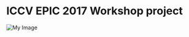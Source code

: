# ICCV EPIC 2017 Workshop project

<img alt="My Image" src="data:image/png;base64,iVBORw0KGgoAAAANSUhEUgAAAg0AAAFKCAYAAACerWzdAAAABHNCSVQICAgIfAhkiAAAAAlwSFlz\nAAAPYQAAD2EBqD+naQAAIABJREFUeJzt3XeYFFXaBfBziIJEAZGgIgZkVcxpXbOirrsYV8yLOee4\nxhUjumJYdVl11TVhxrCu4TPnsCYEs2IkqEhOAzPn+2NqcIDpnuqa6r7VM+f3PDw0032rD1XQ9fat\nW/dSEszMzMzq0yx0ADMzMysPLhrMzMwsFhcNZmZmFouLBjMzM4vFRYOZmZnF4qLBzMzMYnHRYGZm\nZrG4aDAzM7NYXDSYmZlZLC4azMzMLBYXDWZmZhaLiwYzMzOLxUWDmZmZxeKiwczMzGJx0WBmZmax\nuGgwMzOzWFqEDmBmlgRJ6YEjS/Nee46YK6lNkrZrrdhFHw7fK+1ISxg26j2cedebq0v6tNC2JJ8e\ne/Xg7X/Tu3Mxoi36XnuOgCQmalvaYz5RUo8kbbf4TU+9dOEuaUdawtE3vox/PD12C0kvF/3NIu5p\nMDMzs1hcNJiZmVksLhrMzMwsFhcNZmZmFouLBjMzM4vFRYOZmZnF4qLBzMzMYqGk0BnMzApGsgpA\novv9E5gjqW2ShiRL+SHbT9JnhTYi+SCA3YuQp04Nmach7Sx5fC9p+SQNS5xzgKQPS/VmLhrMrFGK\nPriXljQ7dJZcSK4C4N+SNgudJZ9oX24m6bXQWfKJcraQVBk6Sy4kBwC4SNKg0FmS8OUJM2vMZpH8\nZ+gQuUj6AsBvSYrkyqHz5PE8gFdJzg0dJIYFJC8NHSIXSaMB/DE65n0CxymYiwYza+yOCh2gHl8D\nmCrpy9BB8ngOwGQAO4cOEoekv4TOUI/3APwi6evQQQrlosHMGqubAGwN4KfQQerRH8A8kr8NHSSP\nRyV1BfBM6CD1uBXAViTHhw5Sj80ANCe5augghfKYBjNr1EhOB7C+pM9DZ8mHpJIOECwVkrsCuFJS\nli+lgOQcAL0lTQ6dJZ9yOOaLc9FgZo1eOXw4kzwXwNqS9gydJZ9osGEzZfzkUSbH/HYAEyWdHjpL\nXC4azKzRiz6cv5V0Tugs+ZTDCZnk0qgeg9EydJZ8SL4P4HpJN4XOkk85HPPaXDSYWZNQDh/O0S2Y\n70jqGDpLPiQnAjhY0n9DZ8mnTHobNgLwhKQuobPE4YGQZtZUbAzg59Ah8oluwayKTiSZJWk5AI+H\nzhHDNtGYlsyS9BYAkVwzdJY43NNgZo0Kye8B9GrgZmZI6pBGnlxSmjWwjaSizZ1AcitUz9HQIMX+\ntk+yEg3/Ejy92D08aRzz0D0nLUK+uZlZmkiO33qr7XvcetM9idp/9tnHGLjz7wCgqN9OSerj0d+h\nTZtEM1NjpVW7QijuFz6S2wJ45uvPk9+A0GfV4ve4k6wa/Kf9OeySaxK1f+rpx3HEMQcCwC+pBlsM\nyarPP5qIli2TDQVZY50VMWvWzJRTFc6XJ8ysUSA5fputByYuGD7+ZAwG7vw7PDjy6ZSTLYqkxr7/\nTeKCYZX+3bFUmzbYbdDglJP9iuQOSKFguOmGkemFqgPJ+XvvdUDiguGJpx7DEcccWIpjXvXZ2AlM\nWjAMWL8vVlpxZWy+2TYpJyuciwYzK3skx2+7zQ49brkx2UlqzNgPsNMftyxJwTDmva+x9NLtErXv\nt2ZPtGnTFnfe8nDKyX5F8vcAnkyjYFimc/F6GkjO23fvP7e47OKrE7V//IlHcNSxQ0pSMHw6Zjxb\ntWqVqP06G66CPiuujAvOvSLlZMm4aDCzskZywnbb7NjjX/+8O1H7D0a/hz/suk1JCobR745Du3bt\nE7XvP2B5tG27NG678YGUk/2K5CAAjze0YLi5+AXDnP32GdLqkguHJ2r/2OOjcMzxB5esYGjdunWi\n9uttvBpW6rMKzj/rspSTJecxDWZWtqJBj8s989yTDbp+XoqCAQAGrLdS4m106rQMbr4h2aWXOEhu\nA+ARoGFjEW6+YSQ6F7dgmAVgqbtG3oa7Rt6WeDulKBgAsN+aPRNvY911NsQ5Z1ycXqgUuGgws3LW\nZ689Dph/4fl/S7yBfgO6L/Lnd957s6GZ6jLh09GTeiRtPGnSBJx1/kmL/OyDD99pcKjaJD1HEp+O\nnpR4G+ttunJRC4bIgBOP+8sXRx12YuINLH7M//PEqIZmqsvcT0dPapO08YsvP4sXX87eUh++PGFm\nZUvSgrS3uVKfVQCgF8kFJA9NabOp3+rQrWt3AJhDcjLJZP3fRTZ/wXwA1T0tJF9PabNVKW1noU03\n+h0A9CE5n+QBaW+/MXHRYGZWS3Qt/gcALQH0j05448KmWlLPHr0BoA2AVQB8F+W8IWyqRbVsUX23\nQDS3wNFRxhkk1wmbbFFdunQDqpcobw1g/SjnJ0FDZZSLBjOzOqjaKdEJb8voRFJF8ujQ2WqTNEXS\nslHO56OcP5LsFDpbbZLeizJ2A3BtlPOl0Llqk1Ql6cQo5++jjPNT7HEqey4azMzqIelbSZTUDNXd\n2CL5BclMrWsg6f7ohNcfwAdRzn+GzlWbpLmStohynhplnEly09DZapP0VZSxNYCNopxjQ+cKzUWD\nmVkBJJ0enUy2B1ARnUxOCJ2rNkmTJa0Y5XwuyjiRZOLBmMUg6a0oYxcAF0Q5GzxtdZqi3ofDo5y7\nRxkrSR4VOlsILhrMzBKQNE5Sy+hk0r3mOjjJlgBAMtmUjymTdG+UcQ0AL0Y5b6x5nmSyCS5SJGme\npIFRzrOjjLOjtS8AACQ3C5ewmqRPo4wtAAyIco6ueZ5k4rslyoWLBjOzBpJ0VnQy2RnAlGhehiNT\nWpQqFVHvw2qLjX2YiOqeiIdC56sh6bUoYyf8evniGQCvZOWkHI13OSrKuU+UUQAOydIxLwYXDWZm\nKZH0paR20clkRQAgWbRVKJOSNLJW78MwALuRPD9wrEVIqpD0hyjn0OjHs0NmqouksdF4FwLYCMjm\nMU+LiwYzs5RF9/q/CmBDAMmngSy+QwDsDWBdANcGzlInkj0B9AawNapvL80kkkcAeBLAegD6hE1T\nPJ4R0swsZZLuqP3njN1ksZCky2v/OYs5JY0HsHDcBclMFmGSFrlLJYv7Mg3uaTAzq2WPfQYCQPBB\nd/mMGfsBRj16LyRluhv85NOPAIBbQ+eoT3TMtw6dI5/nXngKL7/6XPDj7aLBzCwSnTxWkvRN6Cy5\nfDj2fZx/0WmKrqFn1kmnH45vvht3q6SDQ2fJp9Yx/zpwlJyee+EpXP/PK+dKCj4Q1JcnzMyw8OTR\nN8snj9Fj3sMFF59RJal56Cz5nHjqYfjuh29cMKTg2eefxA03Dp8jKRO38LpoMLMmr1bBkLk1Jmr8\n+ONEXHDxGZWSMv25fcIph+L78d+6YEjBu++9hY8/HZOZggEAKDXqW0rNrJFL6b74ohYMJH8A0LOB\nmyl6wZDSvvy3pCEpbKdO0UDIr1LYVJ9iXoYiORvVC4o1xGxJS6eRJy0e02BmZa3mHvlcv6KXHZ/j\nuWVRgh4GSb3qybhj9NJWOZ4/uxQ9DDH35eQ8z59VzIIhyjguZs4Dcjy3AoDexR63IqltPRkPj17a\nOsfzF2etYADc02BmjVz07XkqgIckHRI6T11IHgTgFgAVAPpltcs82pdCda9Hy9B5coly/gRgpKRM\nrQtSg+R1AI4BsABAT0k/BY4Ui4sGM2vUSG4H4P+yfLcByatR3eW+oqRTQufJpeYyS5b3JfDrJYws\n5yT5FKqP+buSbgqdJy4XDWbW6JGcBGA1SdNCZ6kLyVUlfU4y87dSRkXYMZJ2C50lH5KzAHTJ6lwW\nJHtImlAOx7w2j2kws6ZgIIBMLblcm6TPo4fjSS4TNEw9JD0DYNfQOWLYCsB/Q4fIRdKE6OGPJDsE\nDVMA9zSYWZNQDt/oSPYB8KKkFQNHyStaHbO/pCmhs+RTJse8P4C7JK0XOksc7mkws6biZpL7hg6R\nTzQAcoXQOWJYAcCPoUPE8BrJTUKHyEfSx6heMKwsuKfBzJqMMvnmeRKqr8WfEzpLPuWwL4HyyEny\nnwBe0WILnWWRiwYzazJIzgDQVdK80FnyKZMT3R4AdpV0QOgs+UQDIjtLqgidJZ9yOOaAiwZrJEj2\nAtC6RG83V9XL9RaMZN+0w+TxjaTKQhuRbA6gZNfUJSWa3Y/kigAKXYNhYwBHA/hzge1mSZpUYBsA\niY/5xwDWAFBVYLtxSvChTrI1gF6FtgPwJYCVC23UgGOeZF8OBLAbgKMKbDdd0s8J3i9pzk8ArInq\neRtiS7ovk3LRYI0CSW26WveSvNfrn01C0m8ErVs21/p9u6UdaQmTZ8zFZxOmHSHpxkLbkvzXpqt1\nL8m6AQ3Zl0mP+eufTUKh7V7/bFLiFQaXbt1Sa/fpUlCbKgn/+/InbLTKsrHb/PDLLHz788zVJX1a\naEaST6/Tp8v2bVoVNunk6G8mY9UeHVFIuzI65hMl9Sj4zQB0aNtKay5f2E0wC6qq8P64ydhg5fif\nD1/9OB2Tps7ZQtLLhWZMKtMLn5gV4rVLSnPbOPcckbhttw5tSpLzvte+xODh/5e4fTnsS6A8cvZd\nrkNJcg4b9R7OvOvNxO3vOnE7/KZ35xQT1a0pHPN1+nTFSxfukmKauh1948v4x9Nji/4+tfnuCTMz\nM4vFRYOZmZnF4qLBzMzMYnHRYGZmZrG4aDAzM7NYXDSYmZlZLL7l0hqN/777TegI9Zo3v7IkOT/5\noWHrCJXDvgTKI+fMOfNLkvOHX2Y1qP1LH43H1z9OTylN8ZTDMZ8yc15Jcv4yq/SrfntyJ2sUSP4J\nQL5V4joASOsT8TVJjyVpSPLSPE8vDaBhn/y1SPpLknYkWwG4IM9LtgDwUqJQS6qQdH6ShiQPBNA/\nz0uWApDWp+rjkl5J0rCeY94DwIQ8zxfqbEmFziKJaGnmfP9e+gEoeNKoXBrwb/MYAL3zvQRAWie1\nUZLeStKwnmO+LoD3kkVaUtJ9mZSLBmsSSArAbElLh86SC8mOAKYCOE3S30LnyYXkJADdACyV5fn8\no2M+TVKn0FlyIbkygC8AHCLpltB5con25WRJXUNnySfKua2k50JnySVanOowSWU5PKAsQ5sl1Jbk\nsyT3Cx2kLpKmRQ/3JTk6aJj8RqD6G92lJNP8llwMHaNjvmXoIHWR9GX08ECSXwQNU79lSBbcixHA\nsyTnhA6RxwQAJCmSO4cOUygXDdaUPAvgEUl3hQ6Sx8UA1pU0IHSQPJ4H0BbA8Unn5i+hTwBcIunF\n0EHyOArAlpJWCR0kj0pU90xn/ZxxFgAkXSekhIYAeFrS46GDFMqXJ6xJILmRpLfKYfnZqMv6LUmF\nrXJUYiSnABgg6bvQWepCspekH8rkmA8C8FdJ+cblBENyWQCzUX2JolSrySZC8g0AV0m6N3SWupDc\nWtLz5fDvsi4uGqxJiT6cL5C0bugs+ZTLB0o55CR5MoAtJO0aOks+0fX4pSXNDp0ll3I43kB55CR5\nAID9Je0QOkshXDRYkxN9OLeVlNnrniSbA5if9e5gklcB6ClpcOgs+UTHvHXGB262AzBFUsvQWXKJ\n7qyZKalV6Cz5kHwFwPWSRobOkk85FDeLc9FgTU45fDgDAMk7UH3HxxGhs+QTnZBbSZofOksuJNuj\nums96ye7ZwA8mfG7Z8riRFcOOUnuD+CAcuptcNFgTVL04fyEpCtDZ8mnTD74lgEwoQyudY8GMFTS\nA6Gz5JP1Y06yJaqL2awX3S8AuFnSnaGz5JP14704Fw3W6JE8OsdT1wM4JsYm3pT0ToqRlkByYwDr\n1/FULwAnAjitvm1IuiHtXIsjeRSqb7dc3GUArgIwqZ5NdJZ0cerBFpPCMf9f0ol94iK5FYDf1PHU\nWgB2RvU+zasUx7wu5XKiK4ec0S3gB5ZLb4OLBmu0ouuv884568LE27joknMBAMX84CF5TceOnY4/\n7phTEm8jyrmjpKdSC7YYkhXHHXNqy44dOyZqP+rh+zH2o9HF3pdtAMxO4ZiPl9QrrVyLI3ldnxX7\nHrP/fgclal9VWYVLhp0PAG0klXwu4WjMTYWk5qV+70KQHInqHsXbQ2fJpxyKmxpee8IapZqC4cP3\nvkb7du0TbWONdVbAbrvsjVGP3JNuuFpIXtO50zLHv/f254m30WfVLthum53wzHNPpJhsUSQrLrno\nqpb7Dj4wUfsb/nk1Pv5kTMqpFlVTMHw6Zjxat052pWT1tXph4HY74+lnHi/atymS16/UZ+Wjn/+/\nZB0ZFRUVWG2NHtht0GCMejTMXYWSKklmepAuAEjaJxpzk+miAdUTuv2fpO1DB6mPiwZrdEi2BjD3\nw3fHJS4Y1lxnRQzc7o/Yf++Di1Y0kLx2mWW6HPfum58l3kafVbvgjlsexn0PFu+yLcmKi4cOT1ww\nXP+Pq3Dl1Zfg/ruexB77DEw5XTWSbQHM+nTseLRulbRg6I0tN98ehx98HJ5+pjhz7pC8oe9Kqxz1\n3NNvJmo/Z84c9B/QGw+OfBp3jvxXWpnaAkiyutLPJCcDKHSWyHUlfV/om5H8F4BBhbYDsIDkTwW2\nqUja0xRNs56koOqQIOfrkpLsk8RcNFijskjB0L5Dom2suW4fbLftzth/74PTDVcLyWu7dOl63Dtv\nJF8DqM+qXXDnLQ+jTZu2KSZbFMmKCy/4W8v99vlzovbX3TAcw6+5FPff9WTKyX4V9TDM+mzseLRK\nWDD0H9AbW22xPQ476Nh0w9VC8oa+fVc56rmnkhUMs2bNwhrrrIAHRz6dcjJ0/f1qq3W9e++9097u\nEg4fNQr3ffjhcgAKLhoAHDz1vPOSvnVBa2Z0Gjo06fsAwLKlyDm7ogI9L7ts46RvlJSLBms0agqG\nAWuti0OP3D/RNj4c8z4GbvcHHLDPIemGqyW6lXL/VVbuh8H7JfuS8OZbr+KuWx/BUksVb7ZckvNb\nt27d4j+Pj8J/Hh9VcPt58+Zi9IfvlaJgmL3+ehvjgIP+lGgb77//P2yz9Y44dEic8ZHJkLwbwD7d\nunZv0DEvQsFgVhAXDdaYPLfBepvgrDOSD4LbffD2RS0YIvs/dO//NWgDZ513YrELhlUBtBh5+38S\nb+Ok0w4vasEQeX+ngYNw2CHHJd7A7oO3L2rBENmnIcf8l18mo2WLTE8xYU2EiwZrTA5v07btmDX6\np7fW01HHHwCg+vY4SS+ktNmxa/QfsEZK2wIAPPb4AwBwGcnn05j1UNLnJNGQfdmy5aInuR9/nAgA\nIDlUUuL+29ok9Ru854FK85gfe9JBALAsyfUkvZvSZsev0X9Az6SNJ03K+mKi1lRkfvSrWUj/uPaO\nmod/jZayLd6tFA3wx533BIC7AUyPchZvQEZCyy67XM3D2VHGr0lmbpXM6666FQB+AXBtlPPmwJHM\nMsNFg1kMkraK7qN+gGQlybkktwmdazGjJS0V5dwsOuG9QnKp0MFqk3RZlHErAK9HORs08qwIFkj6\nXZTzmSjjzGgSLrMmy0WDWQEkPRBNaNMBwNnRySRz09RKOiQ64Z0M4Jco55DAsRYh6WtJfaKcc6KM\n35HsHTpbbZLuiTJ2BHB5lPO2wLHMgnDRYJaApApJ20Ynk0dJLiA5j+S2obPVJuktSW2jnFvU6n0o\n3n2aCUi6NMq4KYAXo5wXhM5Vm6RKSVtGOZ8mWUVyDslNQ2czKxUXDWYNJOk+SS0AtANwZnTCu6P2\na0h2CZPuV5IOjk54JwL4Mcq5yIxNJPuFSVdN0veSVo5yzosyTiS5Qshci5N0t6RmktoAuCTKeSvJ\nhVMBk+weMKJZUbhoMEuJpPmSto9OeP8hOZ9kBcltJE0mOTx0RgCQ9D9J7aKc29TqfVgawCbRFNzB\nSbokyrg2fh1XcB4AkFwQNt2vJG0d5XwO1bMPziH5W0mTSNa70JhZOXHRYFYEku6V1FJSKwAnR/Pf\nn0RycOhstUkaEp3wTgAwEcBtAOYFDbUYSZMkrRblrIr2JUgmmVWwaCTdIal51PtwcZTzcpLFmTvb\nLAAXDWbFtwuAqdHjewAkm+u4iKKlvxcuzZulb/K1SboIwJ0AmgPoldVbYAEMBDAzevwUgEz03pg1\nlIsGsyKLBtB1lsSaa/WhM9VF0ms1GaMxGpkk6YBaOYu/YEIC0aWq9rWOeYMn3DLLAhcNZnm8+vqL\nQEZP8rU9+/wTQPWERJk1Y8b00BFieah6VdPMH/NoWeyiLeFtVpfMfpswC+3V11/E8GsvnicpU5Mj\nLW7/g3fFnDmzL5T0dugsucyYMR1DDt8TyHg3/UMP34O77r1luqSVQ2fJJ1pi/HBJmS9urHFx0WBW\nh6hgmCMpU/MZLG7/g3bBnLlzLkxrLYdiqF0wSJofOk8uDz48Enffe+t0SR1DZ8knKhiOkHRT6CzW\n9LhoMFtMVDDMlrR06Cz57DtkEObNm3tRpguGmeVRMDww6m6MvO+2cioYbgydxZomFw3WqFRVVmHq\ntCkN2sbway+eJaldSpHq1NCMn3w6FgCK3sPQkJySMOSw4hcMlZULGrw/R9532zRJnVKKVKeGZJw+\nYxpeee15wAWDBeaiwRoNSWNJjt5489XzvWwAgDEAqup4rhWAFYpdMAB4auPNV6/M83wLAP0BfJjj\n+TUA/LsEPQz17cvfAPgBwLQczw9ACXoYHnx45OgHHx6Z7yUDAIzO8Vw7AN2KXTAAeHzjzVfPt9hV\nWwArARib4/kBAC51wWChuWiwRkXS2vmejybcWRPVJ4qfS5NqUZJOyfc8ya4AfgLQL+QgzBj7ciqA\nFQFsKumN0qRaUsxjPgBAS0lB5p+QdHi+50nuCOAJAPMkbVSaVGaF8y2X1tTMAzAfQCXJNqHD5NAa\nwIsATiN5cOgwedQUNJOik15WTQLwDoDDQgfJYz1UF4rbknRvgmWWexqsqekEYAaA6ZLyXSIIqYOk\nrUgqmhgoq/YCMBRAZ0lPhg6Ti6Tlon25QegseawKYAMA72f9dk9r2tzTYE2KpLkA1gfwQegsuUj6\nOHo4j2RmC3tJj0paB9Xf4rPuZpL7hg6Ri6SDJH0LoG/oLGb5uGiwJkfSaFQPJsy6zvh1/YIsm0Oy\nZegQ+Ug6DMBdoXPEcCLJv4YOYZaLiwZrqg4h+Y/QIfKRNAcZXNyqDjsCGBU6RAwzs9xzAwCSrgFw\nfugc9amorMQKw4ah09Ch2GvkSEjZnM36m6lT0WnoUHQaOhT3js51A014xzz6KDoNHYrlhw3D7Ips\nL1OS6f9AZsUi6RaS/wJwVOgs9ViD5OeSVg0dJBdJL5F8MXSOGLYB8DyAzUMHqccUki1C3elRnylz\n5qDf8OH48eyzQ0fJa6ubbsLv+/XD1POq70weO2lS4ER16zR0KKaedx6uHzQIADBhxgy0bZXd2dbd\n02BN2dskNwwdIh9JHwFYJXSOGN4lmffWx9CitTl+FzpHDOsD+CJ0iFxWuuKKzBcMAPD+hAk4fYst\nFv55je7dA6ap28EPPoi7Bw9e5Gc92rcPlCYeFw3WlP0WwKuhQ8RwI8lMLgFdQ9L6AN4PnSOGW0ju\nFTpEPpLGoXr+i0xq0Sz7p40HxozBxQMHho5Rr4fGjsXv+/ULHaMgvjxhTZakBVkfwAcAko6IJii6\npxTvR/ICAOcmbFvXTJt5SUp0FiJZCSDJLakHkSx0X86SlOgrYJJ9AkAJ2/WT9HmCdrE1Y5bvAq42\nY948tM9wF385a7RFQ/QhWypPSSp4chuS/QF8VIQ8dUp6zz/JuSjhgLwG5Ex0zBO2uzkakV/oex0B\nYESC90uUM+G+7K0Hjiy43cNvjcNm/ZZjt47x58zinol2RY1meuDIghv1OPR2TLj5wILacM8RiT8r\n11xhGX44vLDODUn426Mf4LRd1ondZtio93DmXW8WvRugojKr05v86qD110enoUNx4HrrhY6S1+5r\nrIGXx43D5iutFDpKbI22aACAJB8oSXDPEYlL72H7b4LTd43/wZDUmifd16D2JdyXDWqfJOecigVo\n06qw/woNOOa8/IBNCjoZ1KiSCvqW1/vwOwp+j4bYdaPy+OArtGAIgWSifyOl8NWpp6LHpZdiwl/+\nsvBn8ysr0bJ584CplrTGssvizvfew/7rrhs6Sk637LHHwoGQNV4cNw5bZriIaNRFg1kchRYMkZLf\nY1YO3cLW+C3Tti3GnXoqOg0dCgDYYdVVcc/e2Rty8+qRR+L5L79cmPORAw7I5Ml46nnnYZc77sCL\n48ahdfPm+PaMM0JHystFg5mZFWSpli0X+XacVVuvvHJZ5HzkgANCR4gt+8NgzczMLBNcNJiZmVks\nLhrMkvEAAzNrclw0mCWTzcn2zcyKyAMhzZJpzD0Nsxp662uplDBn4iJxzLe/lDKnWVE16qKhhP9R\n303YbtoZd76BM+58I9UwRfAT9xzRu0TvNb8hjUt4zN9M2G7s6Xe8gdPvyO4xl3Q8gONzPU9yDoAO\nkhp0rBqqvomrSH4tqU+J4uSULyfJPQD0jla3NMu8Rls0xPhAqQLQXdJPJYq0BEnjkecbK8lrAewm\nafnSpVpSfe8fzVR4maS/5HtdscU85p0lTStRpCVIehn5j/ldADaV1Ld0qRKpIHlixk92K0b/NttG\ny4xn1dUkj5G0WuggZvVpymMaCOBHkmNDB8njAQC9SYrkCaHD5PEzgDNJzifZNnSYPAhgKsm3QwfJ\n4x8AVoqOefZmzFnU7STXCB2iHtMB9CSZ5c+6iQBOJJndqQvNIln+j1Rs0wBAUmY/9CS9BGB7ANMy\n/o3uZwBfA9hc0uzAWfL5EgAkZXk57B8A7ATge0klWaAqgbEAtgHwkKQsF93LAagE8IukJIs/lUov\nAI9Lei90ELP6NOWiYRUAm5H8LnSQfCQ9A6AZyR6hs+TxiKSVALweOkg9NgRwMMlXQgfJY7akJ1Hd\nw5TJXhtJG0h6HsBWobPkI2kSgJUAjAudJRdJD0YFzf9I7hA6j1l9mmzRIOlnSa8BKNUAv8QkdQAw\nPnSOXCSdGT28iOSdQcPkIWmKpFtRXSyWbNXOQkQnOqB6VdEZIbPEMJDkM6FD5BONX6ki2Tl0lnps\nDODJ0CExNXw7AAAfP0lEQVTM6tNki4ZaWpPM/lqvwEiSV4YOkY+kcwHsRzLrA2y7AJgSOkQ+kioA\nvEAys6vXSPo/ANuGzhFDXwBfhQ6RT9Tb8I57GyzrmnzREH04v0TytNBZ8pG0L4CTy+CEvAKyf0L+\nBcBYkvuHzpKPpG0BXBY6Rz12JPlO6BD5SJoKQFnvbZC0AdzbYBnX5IsGAJC0NYDLQ+eIYU1k/4T8\nHYDxJLcPnSWfaDDkHaFzxLAOyZ9Dh8hF0lMA1iMzv273yogGwmbcMyQHhg5hlouLhl+tTXJy6BD5\nRCPV55BcNXSWfCT1A/B06Bwx7FEG35I/ANAlq4MiI78H8FboEPlImgKAJLuFzpKPpO0BPBU6h1ku\nTapoINkuuv99iV8APgCwTK7nF/tV1C5EksfmydkNwGdxchYzY5Rzar73jrkvi5qznmP+IKq/JcfJ\nWdQBniSH1bN/ZoXel7lIegLABhmfCwGo7m34JnSIGJ4luV3oEGZ1yfr18dSQbA9g+qdjxqN162QD\n59fZcBV0X7YHPv3so+nppvsVyWMB/P3rz5N1eixYMB+r9F8OnToV9/ItyWlnnzm0w2GHHJOo/b/v\nuAlDLz4blZXFG4NKsh2AGZ9/NBEtW7ZMtI0+q3bBTjvsgieeeuTHdNP9iuTlHTp0PG30O8nG6lVU\nVGC1NXok/nedkj8AyPTASEm/kJxHsp2kmaHz5CJpu6gAzPolH2uCmkTRQLIDgGkNKRgGrN8X/Vdf\nE3vusi9OOzvZibI+JI8B+PevP092CbumYLjphpE494JTUk73K5Izzj5zaLukBcNtt9+ICy85B/fd\n+QT22Kc4l2/TKBj6rdkLOw4chEOHHIMnnnok3YARksM6dux02gf/S3a5vaZg+NeIe3HCqYelkadD\n82bNpvVs376gdst37AgAWKFTp9i9HTMrKjBlzpzBku4rLGV10dqrQ4cOzQocShHlnLFCp06x23w3\nbVq9U5TnQlI1+6YQy3fsWNC+BBqW0yyuRl80pFEwrLXuSujff02cftL5+Oqrz9MNGCF5dLNmza77\n6tNkS2HUFAw333APOndeJuV0vyI58+wzhy6dvGC4aWHBUCxpFAyrr9ULW22xPQ476Nh0w9VCclin\nTp1Pf//tLxK1rykYbv3n/ejQofATUy69O3TAB8fnXK8qNbe98w5OfPzxxO3fOvpoLN2qVYqJ6tZp\n6NAGtf/whNLMAN/QnGZxNOqigWQnAFPuvesxfPzxmETb2G/I7vhN/7Vwxsl/TTVbbSRPIjn8oXuf\nxPvvFz4ur0pV2H2vHXHzP+5B505FLRhm7bbLn9puuP4miXK+/OoLuPrvlxe7YOgIYOoDI/+LsWNH\nJ9rG3gcMwpabb4fDDz4u3XC1kLxqqdZLnXjbTfcm2peVVZXYY/BOuO3GB9C+fYciJDQzW1KjLhoA\nTFl37Q3w9+uTz4k0a9ZMnHnKBSlGWhTJZQAM32zTLfG3qy5JtI3PPv8Efz17WLELhu8AtP3pp58S\n53zltRfw4Mii31QxdcP1N8XVf092B21VVRWaN2+Bww8u3jdtkv0BnLjB+psk3pdvv/MG/vn3O10w\nmFlJNfaiYdgF515xRr/VfpN4A/0GdF/kzxcOOwsAujYs1q+iwVn414h7E2/jzHOOR+vWSy3ys4mT\nxoNkD0kTGpoRqF4em6QaknPxfTn6w3cbGqsuT1xx6Q079ViuZ6LGc+fOwWbbrLXIz/bcdwcASLbB\nOkj6uKHHfJudNkTLlsXvmjczq62xFw2pO/eMS3Da2cesGY1ufgXADllc2XG57j0xcdL4t0n2AnCs\npOtDZ1rcgLXWA1A9WAxABYANJSW7plBED9z9FPbYZ+CmUc7/AhgkqRymHjeLZVZFBT76sWg3CC00\nbe7cBrUvRcY0lCLn3AULiv4edXHRkMwLkvYiuSmASdHAu99H96tnhqTeAEDy6uiENwnA+pJ+CJts\nUZJIsjmA90muCeAaSSeGzrWYByWdTHIrADNItgGwhaSXA+cyaxBJ35J89LcjRpTqLd9P2G7wb0eM\n2C/VJLnNaUDbh347YkSpzq23l+h9FnLR0ACSXgfQHgBIPkHyvwDeBLBdlu4Dj07AJ5LsAuCDqPfh\nGEk3BI62UPTNfS0AIHl4VOQIwABJyUaxFoGkFwC0BQCS/xdNwvM0gD9G65iYlR1JuxTahmQLSSX7\nuhvdmlvQ7bkkd5M0qkiR6iRpj0LbkLxN0pAixEld1mdwKxuSdorukT4awA/RDH2ZWrFO0mRJvaOc\nq0YZp5FM7Xp9GiTdKImSmgG4P8r5dzJb6xtI2j7al0MB/BLl3Cx0LrNiI/kEgIZdayiNh0juGDpE\nPtG0AH8OnSMuFw0pk/SupI7RyeTU6ETybjQjZWZIOinK2BPA/6KcR4XOtThJ/aOc7wJYEOXsHzpX\nbZJeldQuynlhlPE5kkvV29isPO0IoHl0WTGTSNb0nmTqsnEdfgAAkg+GDhKHi4YiqvVNdD8A30Un\nk+0AIBoPEZykWZJ6RjlXiTJWklwOAEgmm20qZZJuldQ8yvlwlHNEzXoHJLcJHBEAIGmbKOMZAH6q\n3ftA8uCw6cwajuRDANqhelDwJ4Hj5LMHgInRmKlMrhwajYer+RJU1PVt0uKioQQkfSypU3QyOTu6\nXn9zqAWGcpF0SpSxBarHPgjAWJIvhE22KEn9opwvA5gX5XyG5IqBoy0k6W1J7aOcF0cZj87aMTcr\nlKTdaz3O7Iq7kg6s9TiTq+5Kminp++hxScdeJOWiocQkbR2dSKoAgOS8wJGWoGrdUT3Ic0sAW5I8\nP3CsJUi6S1JLAINRvbjP1wAyN3mBpK2iY14zaDZzx9zMLA4XDYFIWisa7Bd0acJ8oiqY0a/iTYvZ\nQJLuq8mJ6vkeMqmmhyTLx9zMLB8XDQX6ctznAJD5iX2mz5gWOkK9omWxM99d/8hj9wNAmJlUCjBv\nXjkMZjezcuaioQAvv/ocRtx89QJJ+4TOks/BR+6F2bNnXRE6Rz6VlZXYa/+dEN1WmVmPPHY/br/7\npvmSTg+dJZ/9hgzC/PkVl4XOYWaNmyd3iunlV5/D1dddVhldQ8+sg4/YC9OmTx0m6czQWXKpqqqq\nKRgyNe/C4h5+7D7ccffNCyRlbpxEbfv++Y+YVzHvEklnh85iZo2bi4YYXn71eVx93WVVkjK9vw46\n/E+YPmPapZLOCp0ll6qqKvxpvx3LqWDIdJG4z5//gIqKiosknRs6i5k1fpk+CWbF1dddKkmZncQE\nAM6/6LSyOHmUQ8Ewc+YM3HH3zfOz3sNw6NF7o6qq6kJJ54XOYmZNQ6MvGgbtuXWDt1GK6+6LLxud\nQEkKhhRyFntfVmw1cN2GbqMkBUMK+/ICSX9NIYqZWSyNumiIruvnvLZP8hIAZ+YqCkg2k1RVrHw1\n6vvmTbIKQM5r6yRbSppflHC1xMgpAFtKeinH880kFfVuCUm75nue5LWoXio868dcAKZIWibH8628\nQJaZlVqmR66XwF8AMDopL6EUJ4+YCKCC5Nt1PVmKgqE+JPeMHr5Isltdr8nI/jwO1ce8zlsoM5Kx\nRrNo5dQluGAwsxCaetHwL6D68gPJLE+4szSApSVtGDpIHmcAOA3Vq3xODpwln2EAIKkFyUwOciTZ\nA9W9gEtJ+n3oPGZmNRr15Yn6SDqU5GSSO0p6MnSeupCkpNkZWxV6CTUFDckKSf8InScXSWeS7EZy\nK0kvhM6Tw0RVr7KT5ULWzJqgpt7TAAAXArg/dIhcao0B+CxLCzLlkclv74u5DMDfQofIpdjjPorl\nzW+/DR2hXl9MnlwWOd/89lvMqvAVKMueJl80SJqJ6mVes24LANeFDhHD1yQzfauipM8BrB86Rwwr\nkrw3dIj6dLnoIrz9/fdYrVs33PrOO6Hj1GnijBnoNHQo2rVqhb5duuC3I0aEjlSnnW69FYNHjsTq\nyy6LiTNn4vo33ggdyWwRTfryRDmRNInkH0LniGEYgJOi360BJH1Lcvf6XxnOWtdcg3eOOQZ9OncG\nABy0fjZrsdWvugpTz/t1OovXjjwyYJq6jZk4EXMXLMAT+1TPUt9xqaVwzCabBE5ltqgm39MQObvW\n6H9rAEkjAFwUOkcM15LcOXSIGDJd2H83bdrCgiGrvpkyBZutmP0re9vdcgueP+yw0DHM8nLRUO1v\nAO4KHSKGD0j2Cx0ihkyf6CLDkOFxDbVMCB2g3L0/YQLWXHbZ0DHqNXdB5hdSNXPRACy85z3T1+Ej\nvwVwe+gQMXxIMtPjRCSNB7B66BwxDCD5eugQ5ewPq6+OB8aMCR2jXpv36YOvp0wJHcMsLxcNZUTS\nbAAbhc4Rw1AAfw0dojGQ9DMyfMwv22EHHP3oo6Fj5NW8WTPMr6rCT7NmhY6S1wP77ouNbrghdAyz\nvMqhG7kgJG8AcFTCtgXf6pZ08aUk79WQtoFynlJgk1MkDU/wPo8BSDRItIz2ZclyFuLIjTfGlS+/\njBUvvxyrd+2K9yZMwJgTTsCy7bLV0fTtGWdg9eHDsUzbtmjbsiU+mDABP51zTuhYi2jdogU+POEE\ndBo6FBv37o0JM2Zg6759cc0f/xg6mtlCja5oAND84TN2xC4b9imokSQUOoFSj0P/XdDrl3jPBwof\nwf3Z+KlYrWengtpwz4bdXpYk56Sps9G9U9vYr7/1uU9w8A0vJJ7jYfSVf8JaK3YpqM28+ZVo3bKw\nxUuX2uemgl6/uCT7cvQ3kzGgwL9bQ495IU7ZfHOcsvnmJXu/pD45+eTQEerVvV27Re7yMMsaX56I\nZH3GxRqFFgyhFFIwhFJowRBKoQWDmVmxuGgwMzOzWFw0mJmZWSwuGszMzCwWFw1mZmYWi4sGMzMz\ni8VFg5mZmcXSGOdpeHLXYU8OzPN8SwDzSxUmjw+554j2JXqvbxvQ9us89/y3AlDRgG0v7p6E7V4a\ncMr9a+Z5vgWALEzs/zH3HNGmRO/1RYnexyzTSDaXVBk6R2PR6IoGSaMAjMr1fDSz3rmSgq7EKGlA\nvuejnO0lzSxRpDpJWinXcyRPAnCSpBVKGGkJkq4AcEWu56N9eaKka0qXakmSfpPv+Shn62gtFDNL\nRzsA00KHaCya6uWJC0lODx0ihhnRiTmrpgFYnqRIdg0dph5Xk/wudIgY5pE8KHQIM7O6NLqehgJk\nfZq98QB6SroqdJB6PADg62hhpazrEzpAPT4E0F/SraGDmJnVpSn2NFwBoBuAyaGD1KM3gE9J5rtW\nH5ykPwE4NXSOepwMYB0An4cOkk90yWoKyT6Bo5iZ1anJFQ2STo++FbcnmXiBpGJTtdVR/e0zkyTd\nEj08k+SVQcPkIekqSR8AWIlk1hecWB4ZL27MrOlqckVDLV0A/BI6RAwfkVw7dIh8JA1D9bf5rFsb\nGT8hS5oHYBrJ3qGzmJktrskWDZJ+AdCOZKbHdUhaA8D7oXPEcDrJTI+/kDQa5dHb0BPA16FDmJkt\nrskWDZFOAMrhLooxJH8XOkQ+0W2PJ4bOEUM/ZHwOg+iWy+kke4TOYmZWW5MuGiRNA9Am6988Ja0F\n4OXQOWI4leTVoUPkI+kzVN8mmvV/+90BlMMtombWhGT9g7MU2gOYFTpEDKNJbhE6RD6SrgRwQugc\nMfQH8FXoEPlImg/gF5LdQmcxM6vR5IuGaMbF1mXQ27A2gBdD54jhZJJ3hw6Rj6TPAfQug96G5QBM\nDB3CzKxGpgcBJkHy0ATNjgHwHslrC2x3e5Ipf0n2ArBToe0ATCJ5HIA5BbSpkHR7gvdCNDNhocXU\nDAB7JDgOb0e3RRYs4TG/AMBTJO8tsN0tkqoKfTOSKwHYttB2AJol+ftJujnBe5mZ5dXoioY1u3e/\n6cqdkpyPAQA3xX3hXR98gNvfe+8rAM8leJ9RTw0ZsmGCdgBQUGGzw223AUCiogHALU8NGZKwafx9\nCQA73HbbZACJpqLefpVVbjr1d4nHiW4X94UXPv88Xvnmm4cBJJn98qmnhgxZNUE7oPB9CQAuGsws\ndY2uaGjdvDk2XqH46ye9MG5cg9qXImMayiFnm5YtS5Kzc9u2DWpfDvvSzCyfrF/TNTMzs4xodD0N\nZtYg+mbqVHQaOrRU71fw+JBIZa/LLks1SLGUcF+aFZ2LBjNbSNIMAAydoz6SlgmdIQ5JBe9Lks2S\nDLY1KwVfnjCzBmG150PnqA/JV0hmviACUBk6gFkuLhrMrKGmAdgqdIgYNgPwU+gQ+ZDcO/p93dBZ\nzOriosHMGupjAGNJjgodJBeSzwL4FMD3obPUY2T0+ztBU5jl4KLBzBIj2V7Sxqiein330Hny2A7A\ndEnrkFw2dJi6RPuSACDJn82WSf6HaWaJRQMnax4rZJZ8ameT9GPILLnU3pdmWeWiwczMzGJx0WBm\nZmaxuGgwMzOzWFw0mJmZWSwuGszMzCwWFw1mZmYWi4sGMzMzi8VFg5mZmcXiosHMzMxicdFgZmZm\nsbhoMDMzs1hcNJiZmVksLhrMzMwsFhcNZmZmFkuL0AGy4PKXXsKYiROx1cor4+D11w8dJ6dDHnwQ\n8ysrceymm2Kj5ZcPHadOz375Jf79zjvo2aEDLtx+e7Rs3jx0pDotPOZ9++LgDTYIHadO8ysrcciD\nDwIkTtt8c6y13HKhI5lZE9eki4b5lZXodvHFmHjWWViqRQt8M2VK6Eh1umf0aFz72mt47cgjAQDX\nv/FGJouGla64AtcNGoTb99oLAPDy119j8z59woZazIKqKnS96CL8cOaZWLpVK3w3bVroSHUa/sor\neOaLL/DfIUMAAJe88IKLBjMLrkkXDd0uvhhTzztv4Z9X7Nw5YJrcjnz44UVyHrPJJgHT1O3Wd97B\n4LXWws79+i38WdYKBgBYftgw/Hj22WgV9YAs37Fj4ERLqqyqwsXPP4/J55678GdnbbVVuEBmZhGP\naci46XPnLnIizqqhzz2Hy3bcMXSMes2ZP39hwZBVYyZNwqEbbhg6hpnZElw0ZNznkyej29JLh45R\nr2lz54aO0Gh8MXkyurdrFzqGmdkSXDRk3Pq9euG2d98NHaNeg/r3x/NffRU6RqMwcNVVcc1rr4WO\nYWa2hCZdNLx51FHoN3z4Ij+rkgKlyW21rl3x7Jdfho6R12177ond7rwTlVVVC382fvr0gInq9twh\nh2DD668PHSOv9q1boxmJjyZNCh3FzGwRTXogZL9u3fDogQei09ChAIBl2rTBF6eeGjjVkt46+mgc\n++ij2OOuuwAA2628Mh7Yb7/AqZY09bzzsPa11+KbqVMBAPfusw96dugQONWi1uvVC7fvtRe6XnQR\nFlRVoUvbtvgyg8d83GmnYf/77sN/PvkEALBL//7495/+FDiVmTV1TbpoAIB+XbsucmdCVl03aBCu\nGzQodIx6fXD88aEj1Kt/t274+ZxzQseo153RratmZlnRpC9PmJmZWXwuGszMzCwWFw1mZmYWi4sG\nMzMzi8VFg5mZmcXiosHMzMxicdFgZmZmsbhoMDMzs1hcNJiZmVksLhrMzMwsFhcNZmZmFouLBjMz\nM4vFRYOZmZnF4qLBzMzMYnHRYGZmZrG4aDAzM7NYXDSYmZlZLC4azMzMLBYXDWZmZhaLiwYzMzOL\nxUWDmZmZxeKiwczMzGJx0WBmZmaxUFLoDKkiWcq/0IaS/ldoI5IjABxRhDx1ksQk7UhWAUjUNoHv\nJK2QpGGJj3lnSVMLbURyFIBdi5CnTkmPeVIk35S0cSnfs1Ak35K0Uegc9SGpUh+/QpFcGsB9knYO\nnSUfkhMArC5pWugs+ZTDMa/RInSAtJXDjpd0JIAjQ+eoj6SCe6JI7i7poWLkyaVMjvluhbYhuZSk\nucXIY2aWRJO/PEGyC8n5oXPUh+T3JPcKnSOGB0MHqA/JzUlm+ptHZCbJTUOHMDOr0eSLBgA/A2hB\nctnQQerRC8C9oUPkQ/Kv0e+vBY5Sn5cAdCDZKXSQXEi2BNAcwKuhs5iZ1WjSRQPJdgCOAjAXwOuB\n4+RE8iUAdwLYluQ1ofPkUdMTcnd00ssckr0ADAbwDYD3A8fJ53MA1wJYluTFocOYmQFNvGgAME/S\nCADNJa0cOkwukrYA8C6AKZJOCJ0nF0m/iX6/TlJWL/lMlHQfgDaS+oQOk0utbL0knR0yi5lZjSZd\nNNQ6sWV+IB2ALwFkenR6OZBUGT3M+uUoAHgRQOfQIczMajTpoqGWcriL5EcAmb0GX8vE0AEakckA\ntg4dwsyshouGMiHpDQD9QueIIauXJcrRmNABzMxqc9FQXjI77qKWH0MHaEQWAFgndAgzsxouGspL\nq9ABYlhAcsXQIRoJAegfOoSZWQ0XDeWlHAZCTggdoBFZAGC50CHMzGq4aLC0/QTAPQ3pEKoneDIz\nywQXDZa2uQDahg7RSCwIHcDMrDYXDZa2TwG0Dx2iMYjmEXFPg1ly00MHaGxcNFjaFsCXJ9JUDhOP\nmVkT4aLB0uaBkOny/1Ezywx/IFnafgCwaugQjUg5zFZqZk2EiwZL20wA7UKHiOGb0AHMzMqNi4Zq\nL4QO0FhI+hRAj9A5YpgaOoCZWbmhpNAZioJkUf5iklIbmEZyBRTnG+92kp5Na2MkZ6AIvQdp7kug\naMe8UlJqlwhI/gHAY2ltr5aVJX2V1sbK4f8PULSc70taN62NkTwLwMVpba+WZkrxA7yJH/PbJf05\nrY0V65invS+TaNTXS7/6eW6q2+vbdalUtwcAu+21L6684ZbUtnfcofvj8YcfSG17NcphXwLp5qyo\nqMDqPTuktr0aZ/71Ehx+7MmpbW/3HbbA+++8ldr2ajTFYz7ll8lYf7VeqW2vxuV/vwl77nNAatsr\nh30JFCdn+w4d8cFXk1Lb3tdffYFtNlozte3VePGdT7D8in1S216xjnmhfHnCzMzMYnHRYGZmZrG4\naDAzM7NYXDSYmZlZLC4azMzMLBYXDWZmZhaLiwYzMzOLxUWDmZmZxeKiwczMzGJx0WBmZmaxuGgw\nMzOzWFw0mJmZWSwuGszMzCwWFw1mZmYWi4sGMzMzi8VFg5mZmcXiosHMzMxicdFgZmZmsbhoMDMz\ns1goKXSGoiD5CoDWKW/2UUkXprUxkksBeDmt7dWyuaS5aW2M5BUAtkpre5F5kn6X5gZJvg6gRZrb\nBPBvSdeltTGSywB4Kq3t1bKZpIq0NkbyegAbpbW9yAxJ26S5QZJvAGie5jYBXCfp32ltjOQKAB5M\na3s1JG2Y5vZI/gvAgDS3CWCypB3T3CDJt9PcXuRMSc+mtTGSfQHcm9b2aqR9zJNotEWDmZmZASSf\nljSw1p+HAviNpD1zvSbntlw0mJmZNV4kJYm1/vwogE0ldcv1mlya9JgGkvuT/CB0jvqQrCL5BMnZ\nobPkQvLPJN8keR/Jm0LnqQ/JzFbLJHuSVM2v0HnyIfkzyctIjg6dpS4kB9fel1ndnyRbkKwgeSnJ\n6aHz5EKyF8lvST5GclDoPLWR3JrkQ4sfY5ILop9/FCpbbdF55yuSPWr9bDeSL5C8qBjvuXgxIGlQ\n7YKhrtfk0uR7GkjuJem+0DlyIfmFpFWix78DsJGk4YFjLYHkHpIejB7HqlhDIfkJgLmS1gmdpS4k\newLoK+mV0FnyIfk+gE3SHD9TTCTXALCSpP+EzrI4ks9L2jp6PABAa0nFuHbfILX/b2f1//liGZ8F\nsLOkuSRHAPiLpClhEwIk7wFwkqQJtX7WF8DBks4Jl6x+TbqnoRzUFAzR41cArB4wTk61CoblAHwb\nOE5OJLsDeCZ0jjhInh46Qz3WBnBH9A1+79BhYng3iwVD5EqSNUXsOVksGCJzQgco0Ea1itq/IP0B\n3U1O2iPNrYhITgHQNXSOXEjeCWBLAPuFzpLHREmMviVn2f2SemT121wte6l6h1YAuCd0mFxIXo6M\nFtwAIOk/JMeSnAjg89B58mgTOkCB2tU8kDQl6sUZFTBP2XNPQ5mIutS7S6oMnSUXSftLWh7AQ6Gz\n1IXk7gBuI3ksgK7R75kjabykmuudq5M8L2igPPTr9c0vSXYKGia/0ySNCx0iF5KfSVpD0rYA7iR5\nQOhMOfw+GiMwK3SQmBbehkyyG4BvAmZpFFw0lAGSPwLon+Z9+EU2iWTb0CEWJ+khSQdF8y70SnP+\nhTSR7Fzrj1sDyOpg3apaj9tLmhosSflbtdbjXwAEvx+/LpKekNRC0tJY9Phn1Vcka3rU/wLgpZBh\nGoMmfXkimgyoHcmTUD3Z0FaBIy2B5BcAugGoIgkAb0tKe9KdBiP5Lqq7/QSgnaTM3ulRBo4kuTqA\nV1E90VBW/59uRvIxAP8DkNrEOEXyRugA9egRXZo4CsBDWb0kFV3WuxzADZLSnlSrQUgeDOCw6PHr\nkjaV1J/kXJJHATha0slhUy4876wK4BGSd0m6JrrjbB1U/zvYVtKmYVPm1uTvnjAzM7N4fHnCzMzM\nYnHRYGZmZrG4aDAzM7NYXDSYmZlZLC4azMzMLBYXDWZmZhaLiwYzMzOLxUWDmZmZxeKiwczMzGJx\n0WBmZmaxuGgwMzOzWFw0mJmZWSwuGszMzCwWFw1mZmYWi4sGMzMzi8VFg5mZmcXiosHMzMxicdFg\nZmZmsbhoMDMzs1hcNJiZmVksLhrMzMwsFhcNZmZmFouLBjMzM4vFRYOZmZnF4qLBzMzMYnHRYGZm\nZrG4aDAzM7NYXDSYmZlZLC4azMzMLBYXDWZmZhbL/wO27lsVk0rQWAAAAABJRU5ErkJggg==\n" />